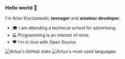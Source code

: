 ### Hello world 👋

I'm Artur Kociszewski, **teenager** and **amateur developer**.

- 🎓 I am attending a technical school for advertising.
- 💻 Programming is an interest of mine.
- ❤️ I'm in love with Open Source.


![Artuu's GitHub stats](https://github-readme-stats.vercel.app/api?username=xartuu&title_color=F04747&text_color=7289DA&icon_color=F04747&bg_color=23283D&hide_border=true&hide=title&hide_title=true&show_icons=true&include_all_commits=true&count_private=true)
![Artuu's most used languages](https://github-readme-stats.vercel.app/api/top-langs?username=xartuu&title_color=F04747&text_color=7289DA&icon_color=F04747&bg_color=23283D&hide_border=true&layout=compact&card_width=300&langs_count=6)

<!---
- 👋 Hi, I’m @xartuu
- 👀 I’m interested in ...
- 🌱 I’m currently learning ...
- 💞️ I’m looking to collaborate on ...
- 📫 How to reach me ...

xartuu/xartuu is a ✨ special ✨ repository because its `README.md` (this file) appears on your GitHub profile.
You can click the Preview link to take a look at your changes.
--->
